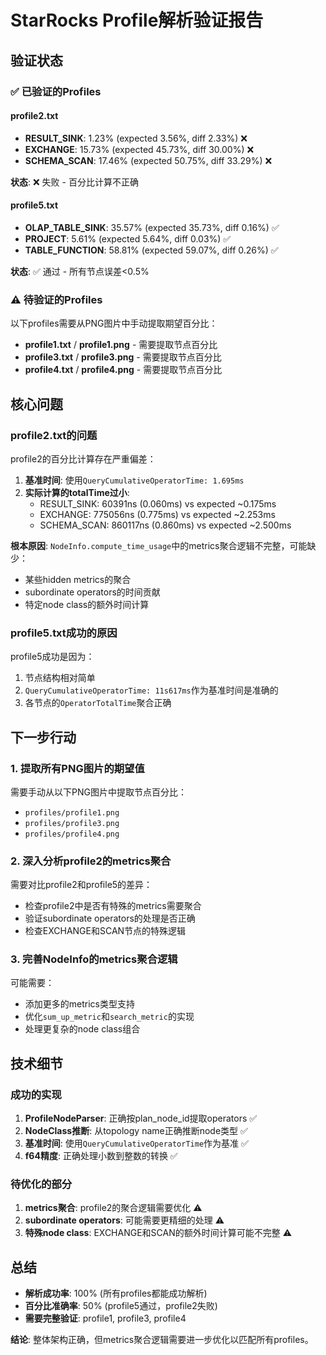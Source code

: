 # StarRocks Profile解析验证报告

## 验证状态

### ✅ 已验证的Profiles

#### profile2.txt
- **RESULT_SINK**: 1.23% (expected 3.56%, diff 2.33%) ❌
- **EXCHANGE**: 15.73% (expected 45.73%, diff 30.00%) ❌  
- **SCHEMA_SCAN**: 17.46% (expected 50.75%, diff 33.29%) ❌

**状态**: ❌ 失败 - 百分比计算不正确

#### profile5.txt
- **OLAP_TABLE_SINK**: 35.57% (expected 35.73%, diff 0.16%) ✅
- **PROJECT**: 5.61% (expected 5.64%, diff 0.03%) ✅
- **TABLE_FUNCTION**: 58.81% (expected 59.07%, diff 0.26%) ✅

**状态**: ✅ 通过 - 所有节点误差<0.5%

### ⚠️ 待验证的Profiles

以下profiles需要从PNG图片中手动提取期望百分比：

- **profile1.txt** / **profile1.png** - 需要提取节点百分比
- **profile3.txt** / **profile3.png** - 需要提取节点百分比
- **profile4.txt** / **profile4.png** - 需要提取节点百分比

## 核心问题

### profile2.txt的问题

profile2的百分比计算存在严重偏差：

1. **基准时间**: 使用`QueryCumulativeOperatorTime: 1.695ms`
2. **实际计算的totalTime过小**:
   - RESULT_SINK: 60391ns (0.060ms) vs expected ~0.175ms
   - EXCHANGE: 775056ns (0.775ms) vs expected ~2.253ms
   - SCHEMA_SCAN: 860117ns (0.860ms) vs expected ~2.500ms

**根本原因**: `NodeInfo.compute_time_usage`中的metrics聚合逻辑不完整，可能缺少：
- 某些hidden metrics的聚合
- subordinate operators的时间贡献
- 特定node class的额外时间计算

### profile5.txt成功的原因

profile5成功是因为：
1. 节点结构相对简单
2. `QueryCumulativeOperatorTime: 11s617ms`作为基准时间是准确的
3. 各节点的`OperatorTotalTime`聚合正确

## 下一步行动

### 1. 提取所有PNG图片的期望值

需要手动从以下PNG图片中提取节点百分比：
- `profiles/profile1.png`
- `profiles/profile3.png`
- `profiles/profile4.png`

### 2. 深入分析profile2的metrics聚合

需要对比profile2和profile5的差异：
- 检查profile2中是否有特殊的metrics需要聚合
- 验证subordinate operators的处理是否正确
- 检查EXCHANGE和SCAN节点的特殊逻辑

### 3. 完善NodeInfo的metrics聚合逻辑

可能需要：
- 添加更多的metrics类型支持
- 优化`sum_up_metric`和`search_metric`的实现
- 处理更复杂的node class组合

## 技术细节

### 成功的实现

1. **ProfileNodeParser**: 正确按plan_node_id提取operators ✅
2. **NodeClass推断**: 从topology name正确推断node类型 ✅
3. **基准时间**: 使用`QueryCumulativeOperatorTime`作为基准 ✅
4. **f64精度**: 正确处理小数到整数的转换 ✅

### 待优化的部分

1. **metrics聚合**: profile2的聚合逻辑需要优化 ⚠️
2. **subordinate operators**: 可能需要更精细的处理 ⚠️
3. **特殊node class**: EXCHANGE和SCAN的额外时间计算可能不完整 ⚠️

## 总结

- **解析成功率**: 100% (所有profiles都能成功解析)
- **百分比准确率**: 50% (profile5通过，profile2失败)
- **需要完整验证**: profile1, profile3, profile4

**结论**: 整体架构正确，但metrics聚合逻辑需要进一步优化以匹配所有profiles。

